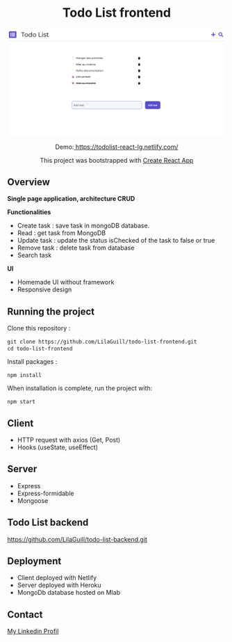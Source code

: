 <h1 align="center">Todo List frontend</h1>

<p align="center">
  <img width="500" src="https://github.com/LilaGuill/react-todo-list/blob/master/public/screen1.png" alt="capture-1">
</p>

<p align="center">
  Demo:<a href="https://todolist-react-lg.netlify.com/" target="_blank"> https://todolist-react-lg.netlify.com/</a>
</p>
<p align="center">
 This project was bootstrapped with <a href=https://github.com/facebook/create-react-app. target="_blank">Create React App</a>
</p>

## Overview

**Single page application, architecture CRUD**

**Functionalities**

- Create task : save task in mongoDB database.
- Read : get task from MongoDB
- Update task : update the status isChecked of the task to false or true
- Remove task : delete task from database
- Search task

**UI**

- Homemade UI without framework
- Responsive design

## Running the project

Clone this repository :

```
git clone https://github.com/LilaGuill/todo-list-frontend.git
cd todo-list-frontend
```

Install packages :

```
npm install
```

When installation is complete, run the project with:

```
npm start
```

## Client

- HTTP request with axios (Get, Post)
- Hooks (useState, useEffect)

## Server

- Express
- Express-formidable
- Mongoose

## Todo List backend

<a href="https://github.com/LilaGuill/todo-list-backend.git">https://github.com/LilaGuill/todo-list-backend.git</a>

## Deployment

- Client deployed with Netlify
- Server deployed with Heroku
- MongoDb database hosted on Mlab

## Contact

<a href="https://www.linkedin.com/in/lila-guillermic-66542476/" target="_blank">My Linkedin Profil</a>
